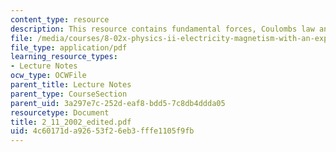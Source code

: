 ```yaml
---
content_type: resource
description: This resource contains fundamental forces, Coulombs law and induction.
file: /media/courses/8-02x-physics-ii-electricity-magnetism-with-an-experimental-focus-spring-2005/4c60171da92653f26eb3fffe1105f9fb_2_11_2002_edited.pdf
file_type: application/pdf
learning_resource_types:
- Lecture Notes
ocw_type: OCWFile
parent_title: Lecture Notes
parent_type: CourseSection
parent_uid: 3a297e7c-252d-eaf8-bdd5-7c8db4ddda05
resourcetype: Document
title: 2_11_2002_edited.pdf
uid: 4c60171d-a926-53f2-6eb3-fffe1105f9fb
---
```

